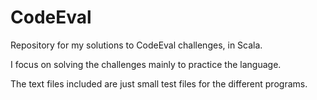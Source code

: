 # CodeEval

Repository for my solutions to CodeEval challenges, in Scala.

I focus on solving the challenges mainly to practice the language.

The text files included are just small test files for the different programs.
